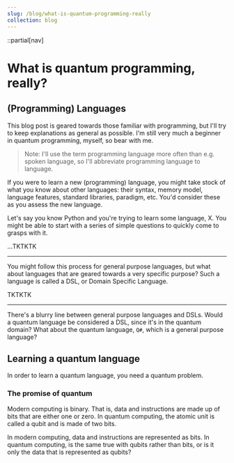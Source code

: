 ```yaml
---
slug: /blog/what-is-quantum-programming-really
collection: blog
---
```


::partial[nav]

# What is quantum programming, really?

## (Programming) Languages

This blog post is geared towards those familiar with programming, but I'll try to keep explanations as general as possible. I'm still very much a beginner in quantum programming, myself, so bear with me.

> Note: I'll use the term programming language more often than e.g. spoken language, so I'll abbreviate programming language to language.

If you were to learn a new (programming) language, you might take stock of what you know about other languages: their syntax, memory model, language features, standard libraries, paradigm, etc. You'd consider these as you assess the new language.

Let's say you know Python and you're trying to learn some language, X. You might be able to start with a series of simple questions to quickly come to grasps with it.

...TKTKTK

---

You might follow this process for general purpose languages, but what about languages that are geared towards a very specific purpose? Such a language is called a DSL, or Domain Specific Language.

TKTKTK

---

There's a blurry line between general purpose languages and DSLs. Would a quantum language be considered a DSL, since it's in the quantum domain? What about the quantum language, `Q#`, which is a general purpose language?

## Learning a quantum language

In order to learn a quantum language, you need a quantum problem.

### The promise of quantum

Modern computing is binary. That is, data and instructions are made up of bits that are either one or zero. In quantum computing, the atomic unit is called a qubit and is made of two bits.

In modern computing, data and instructions are represented as bits. In quantum computing, is the same true with qubits rather than bits, or is it only the data that is represented as qubits?

